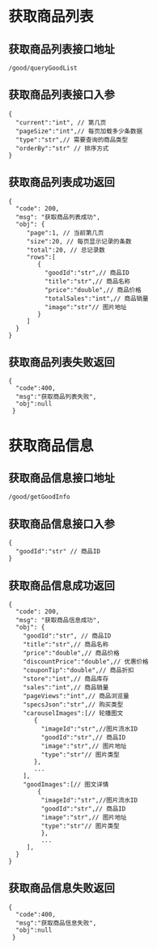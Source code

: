 # 获取商品列表
## 获取商品列表接口地址
    /good/queryGoodList
## 获取商品列表接口入参
    {
      "current":"int", // 第几页
      "pageSize":"int",// 每页加载多少条数据
      "type":"str",// 需要查询的商品类型
      "orderBy":"str" // 排序方式
    }
## 获取商品列表成功返回
    {
      "code": 200,
      "msg": "获取商品列表成功",
      "obj": {
         "page":1, // 当前第几页
         "size":20, // 每页显示记录的条数
         "total":20, // 总记录数
         "rows":[
            {
              "goodId":"str",// 商品ID
              "title":"str",// 商品名称
              "price":"double",// 商品价格
              "totalSales":"int",// 商品销量
              "image":"str"// 图片地址
            }
         ]
      }
    }
## 获取商品列表失败返回
    {
      "code":400,
      "msg":"获取商品列表失败",
      "obj":null
     }
# 获取商品信息
## 获取商品信息接口地址
    /good/getGoodInfo
## 获取商品信息接口入参
    {
      "goodId":"str" // 商品ID
    }
## 获取商品信息成功返回
    {
      "code": 200,
      "msg": "获取商品信息成功",
      "obj": {
        "goodId":"str", // 商品ID
        "title":"str",// 商品名称
        "price":"double",// 商品价格
        "discountPrice":"double",// 优惠价格
        "couponTip":"double",// 商品折扣
        "store":"int",// 商品库存
        "sales":"int",// 商品销量
        "pageViews":"int",// 商品浏览量
        "specsJson":"str",// 购买类型
        "carouselImages":[// 轮播图文
           {
             "imageId":"str",//图片流水ID
             "goodId":"str",// 商品ID
             "image":"str",// 图片地址
             "type":"str"// 图片类型
           },
           ...
        ],
        "goodImages":[// 图文详情
            {
             "imageId":"str",//图片流水ID
             "goodId":"str",// 商品ID
             "image":"str",// 图片地址
             "type":"str"// 图片类型
             },
             ...
         ],
      }
    }
## 获取商品信息失败返回
    {
      "code":400,
      "msg":"获取商品信息失败",
      "obj":null
     }
    